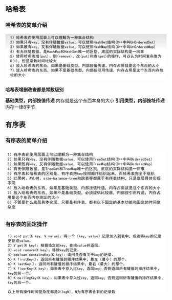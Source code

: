 ## 哈希表
### 哈希表的简单介绍
![alt text](./图片/image-3.png)

**哈希表增删改查都是常数级别**

**基础类型，内部按值传递** 内存就是这个东西本身的大小
**引用类型，内部按址传递** 内存一律8字节

## 有序表
### 有序表的简单介绍
![alt text](./图片/image-4.png)

### 有序表的固定操作
![alt text](./图片/image-5.png)
